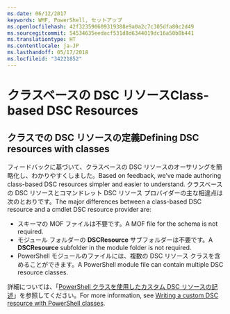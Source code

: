 ```yaml
---
ms.date: 06/12/2017
keywords: WMF, PowerShell, セットアップ
ms.openlocfilehash: 42f323590609319388e9a0a2c7c305dfa80c2d49
ms.sourcegitcommit: 54534635eedacf531d8d6344019dc16a50b8b441
ms.translationtype: HT
ms.contentlocale: ja-JP
ms.lasthandoff: 05/17/2018
ms.locfileid: "34221852"
---
```

# <a name="class-based-dsc-resources"></a><span data-ttu-id="96419-102">クラスベースの DSC リソース</span><span class="sxs-lookup"><span data-stu-id="96419-102">Class-based DSC Resources</span></span>

## <a name="defining-dsc-resources-with-classes"></a><span data-ttu-id="96419-103">クラスでの DSC リソースの定義</span><span class="sxs-lookup"><span data-stu-id="96419-103">Defining DSC resources with classes</span></span>

<span data-ttu-id="96419-104">フィードバックに基づいて、クラスベースの DSC リソースのオーサリングを簡略化し、わかりやすくしました。</span><span class="sxs-lookup"><span data-stu-id="96419-104">Based on feedback, we’ve made authoring class-based DSC resources simpler and easier to understand.</span></span>
<span data-ttu-id="96419-105">クラスベースの DSC リソースとコマンドレット DSC リソース プロバイダーの主な相違点は次のとおりです。</span><span class="sxs-lookup"><span data-stu-id="96419-105">The major differences between a class-based DSC resource and a cmdlet DSC resource provider are:</span></span>

* <span data-ttu-id="96419-106">スキーマの MOF ファイルは不要です。</span><span class="sxs-lookup"><span data-stu-id="96419-106">A MOF file for the schema is not required.</span></span>
* <span data-ttu-id="96419-107">モジュール フォルダーの **DSCResource** サブフォルダーは不要です。</span><span class="sxs-lookup"><span data-stu-id="96419-107">A **DSCResource** subfolder in the module folder is not required.</span></span>
* <span data-ttu-id="96419-108">PowerShell モジュールのファイルには、複数の DSC リソース クラスを含めることができます。</span><span class="sxs-lookup"><span data-stu-id="96419-108">A PowerShell module file can contain multiple DSC resource classes.</span></span>

<span data-ttu-id="96419-109">詳細については、「[PowerShell クラスを使用したカスタム DSC リソースの記述](https://msdn.microsoft.com/powershell/dsc/authoringresource)」を参照してください。</span><span class="sxs-lookup"><span data-stu-id="96419-109">For more information, see [Writing a custom DSC resource with PowerShell classes](https://msdn.microsoft.com/powershell/dsc/authoringresource).</span></span>
